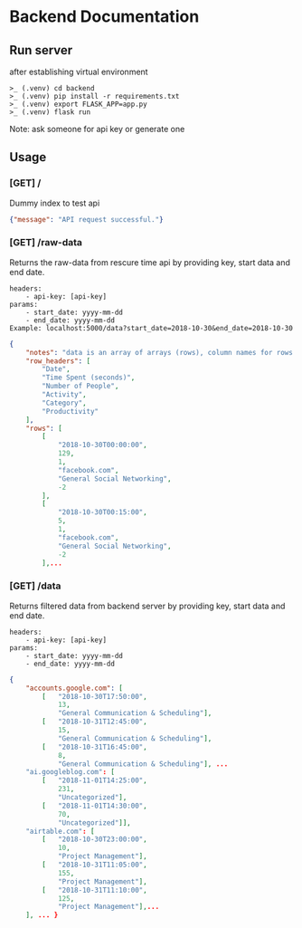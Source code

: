 # Backend Documentation

## Run server
after establishing virtual environment
```
>_ (.venv) cd backend
>_ (.venv) pip install -r requirements.txt
>_ (.venv) export FLASK_APP=app.py
>_ (.venv) flask run
```

Note: ask someone for api key or generate one

## Usage
### [GET] /
Dummy index to test api
```Json
{"message": "API request successful."}
```

### [GET] /raw-data
Returns the raw-data from rescure time api by providing key, start data and end date.

```Usage
headers: 
    - api-key: [api-key]
params: 
    - start_date: yyyy-mm-dd
    - end_date: yyyy-mm-dd
Example: localhost:5000/data?start_date=2018-10-30&end_date=2018-10-30
```
```Json
{
    "notes": "data is an array of arrays (rows), column names for rows in row_headers",
    "row_headers": [
        "Date",
        "Time Spent (seconds)",
        "Number of People",
        "Activity",
        "Category",
        "Productivity"
    ],
    "rows": [
        [
            "2018-10-30T00:00:00",
            129,
            1,
            "facebook.com",
            "General Social Networking",
            -2
        ],
        [
            "2018-10-30T00:15:00",
            5,
            1,
            "facebook.com",
            "General Social Networking",
            -2
        ],...
```


### [GET] /data
Returns filtered data from backend server by providing key, start data and end date.

```Usage
headers: 
    - api-key: [api-key]
params: 
    - start_date: yyyy-mm-dd
    - end_date: yyyy-mm-dd
```

```Json
{
    "accounts.google.com": [
        [   "2018-10-30T17:50:00",
            13,
            "General Communication & Scheduling"],
        [   "2018-10-31T12:45:00",
            15,
            "General Communication & Scheduling"],
        [   "2018-10-31T16:45:00",
            8,
            "General Communication & Scheduling"], ... 
    "ai.googleblog.com": [
        [   "2018-11-01T14:25:00",
            231,
            "Uncategorized"],
        [   "2018-11-01T14:30:00",
            70,
            "Uncategorized"]],
    "airtable.com": [
        [   "2018-10-30T23:00:00",
            10,
            "Project Management"],
        [   "2018-10-31T11:05:00",
            155,
            "Project Management"],
        [   "2018-10-31T11:10:00",
            125,
            "Project Management"],...
    ], ... }
```
